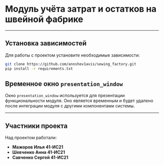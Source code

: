 # Модуль учёта затрат и остатков на швейной фабрике

---

## Установка зависимостей

Для работы с проектом установите необходимые зависимости:
```bash
git clone https://github.com/annshev1avis/sewing_factory.git
pip install -r requirements.txt
```

## Временное окно `presentation_window`

Окно `presentation_window` используется для презентации функциональности модуля. Оно является временным и будет удалено после интеграции модуля с другими компонентами системы.


---

## Участники проекта

Над проектом работали:
- **Мажоров Илья 41-ИС21**
- **Шевченко Анна 41-ИС21**
- **Савченко Сергей 41-ИС21**
